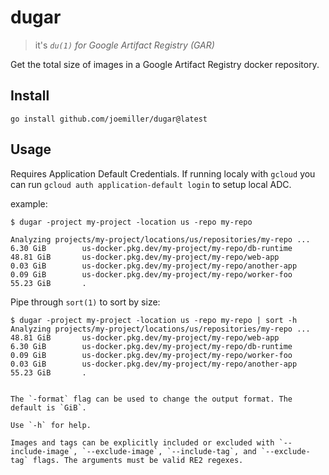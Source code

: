 # dugar

> it's *`du(1)` for Google Artifact Registry (GAR)*

Get the total size of images in a Google Artifact Registry docker repository.

## Install

`go install github.com/joemiller/dugar@latest`

## Usage

Requires Application Default Credentials. If running localy with `gcloud` you can run `gcloud auth application-default login` to setup local ADC.

example:

```console
$ dugar -project my-project -location us -repo my-repo

Analyzing projects/my-project/locations/us/repositories/my-repo ...
6.30 GiB        us-docker.pkg.dev/my-project/my-repo/db-runtime
48.81 GiB       us-docker.pkg.dev/my-project/my-repo/web-app
0.03 GiB        us-docker.pkg.dev/my-project/my-repo/another-app
0.09 GiB        us-docker.pkg.dev/my-project/my-repo/worker-foo
55.23 GiB       .
```

Pipe through `sort(1)` to sort by size:

```console
$ dugar -project my-project -location us -repo my-repo | sort -h
Analyzing projects/my-project/locations/us/repositories/my-repo ...
48.81 GiB       us-docker.pkg.dev/my-project/my-repo/web-app
6.30 GiB        us-docker.pkg.dev/my-project/my-repo/db-runtime
0.09 GiB        us-docker.pkg.dev/my-project/my-repo/worker-foo
0.03 GiB        us-docker.pkg.dev/my-project/my-repo/another-app
55.23 GiB       .


The `-format` flag can be used to change the output format. The default is `GiB`.

Use `-h` for help.

Images and tags can be explicitly included or excluded with `--include-image`, `--exclude-image`, `--include-tag`, and `--exclude-tag` flags. The arguments must be valid RE2 regexes.
